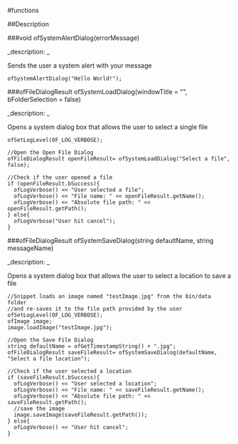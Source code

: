 #functions

##Description





<!----------------------------------------------------------------------------->

###void ofSystemAlertDialog(errorMessage)

<!--
_syntax: ofSystemAlertDialog(errorMessage)_
_name: ofSystemAlertDialog_
_returns: void_
_returns_description: _
_parameters: string errorMessage_
_version_started: _
_version_deprecated: _
_summary: _
_constant: False_
_static: False_
_visible: True_
_advanced: False_
-->

_description: _

Sends the user a system alert with your message

~~~~{.cpp}
ofSystemAlertDialog("Hello World!");
~~~~





<!----------------------------------------------------------------------------->

###ofFileDialogResult ofSystemLoadDialog(windowTitle = "", bFolderSelection = false)

<!--
_syntax: ofSystemLoadDialog(windowTitle = "", bFolderSelection = false)_
_name: ofSystemLoadDialog_
_returns: ofFileDialogResult_
_returns_description: _
_parameters: string windowTitle="", bool bFolderSelection=false_
_version_started: _
_version_deprecated: _
_summary: _
_constant: False_
_static: False_
_visible: True_
_advanced: False_
-->

_description: _

Opens a system dialog box that allows the user to select a single file

~~~~{.cpp}
ofSetLogLevel(OF_LOG_VERBOSE);

//Open the Open File Dialog
ofFileDialogResult openFileResult= ofSystemLoadDialog("Select a file", false); 

//Check if the user opened a file
if (openFileResult.bSuccess){
  ofLogVerbose() << "User selected a file";
  ofLogVerbose() << "File name: " << openFileResult.getName();
  ofLogVerbose() << "Absolute file path: " << openFileResult.getPath();
} else{
  ofLogVerbose("User hit cancel");
}
~~~~





<!----------------------------------------------------------------------------->

###ofFileDialogResult  ofSystemSaveDialog(string defaultName, string messageName)

<!--
_syntax:  ofSystemSaveDialog(string defaultName, string messageName)_
_name: ofSystemSaveDialog_
_returns: ofFileDialogResult_
_returns_description: _
_parameters: string defaultName, string messageName_
_version_started: _
_version_deprecated: _
_summary: _
_constant: False_
_static: False_
_visible: True_
_advanced: False_
-->

_description: _

Opens a system dialog box that allows the user to select a location to save a file

~~~~{.cpp}
//Snippet loads an image named "testImage.jpg" from the bin/data folder
//and re-saves it to the file path provided by the user
ofSetLogLevel(OF_LOG_VERBOSE);
ofImage image;
image.loadImage("testImage.jpg");

//Open the Save File Dialog
string defaultName = ofGetTimestampString() + ".jpg";
ofFileDialogResult saveFileResult= ofSystemSaveDialog(defaultName, "Select a file location"); 

//Check if the user selected a location
if (saveFileResult.bSuccess){
  ofLogVerbose() << "User selected a location";
  ofLogVerbose() << "File name: " << saveFileResult.getName();
  ofLogVerbose() << "Absolute file path: " << saveFileResult.getPath();
  //save the image
  image.saveImage(saveFileResult.getPath());
} else{
  ofLogVerbose() << "User hit cancel";
}
~~~~
